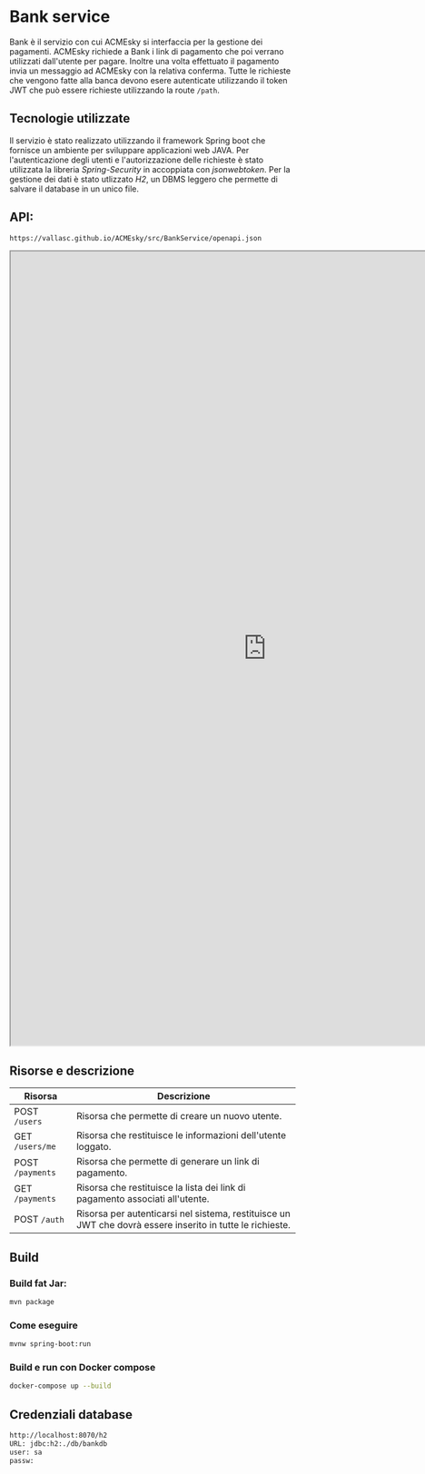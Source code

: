 
# Bank service

Bank è il servizio con cui ACMEsky si interfaccia per la gestione dei pagamenti.
ACMEsky richiede a Bank i link di pagamento che poi verrano utilizzati dall'utente per pagare. Inoltre una volta effettuato il pagamento invia un messaggio ad ACMEsky con la relativa conferma.
Tutte le richieste che vengono fatte alla banca devono esere autenticate utilizzando il token JWT che può essere richieste utilizzando la route `/path`.

## Tecnologie utilizzate

Il servizio è stato realizzato utilizzando il framework Spring boot che fornisce un ambiente per sviluppare applicazioni web JAVA. Per l'autenticazione degli utenti e l'autorizzazione delle richieste è stato utilizzata la libreria *Spring-Security* in accoppiata con *jsonwebtoken*.
Per la gestione dei dati è stato utlizzato *H2*, un DBMS leggero che permette di salvare il database in un unico file.


## API:
```sh
https://vallasc.github.io/ACMEsky/src/BankService/openapi.json
```

<iframe title="API"
    width="900"
    height="1400"
    class="hidden"
    src="
    https://vallasc.github.io/ACMEsky/src/SwaggerUI/index.html?src=https://vallasc.github.io/ACMEsky/src/BankService/openapi.json&token=eyJhbGciOiJIUzUxMiJ9.eyJqdGkiOiJiYW5rSldUIiwic3ViIjoiOTI1NDYxIiwiYXV0aG9yaXRpZXMiOlsiUk9MRV9VU0VSIl0sImlhdCI6MTYyNDI5MTI5MywiZXhwIjoxNjI1Mzg1Mjk4fQ.xklR5LsgPF0cuI9Ico57g5QuvOJUH9DQyPt7H_RQoDHTk6XqR1Je7-T5wOiQY4CmMI9TR-UffZl_4254pg42wA
    ">
</iframe>

## Risorse e descrizione

| Risorsa | Descrizione |
| - | - |
| POST `/users` | Risorsa che permette di creare un nuovo utente. |
| GET `/users/me` | Risorsa che restituisce le informazioni dell'utente loggato. |
| POST `/payments` | Risorsa che permette di generare un link di pagamento. |
| GET `/payments` | Risorsa che restituisce la lista dei link di pagamento associati all'utente. |
| POST `/auth` | Risorsa per autenticarsi nel sistema, restituisce un JWT che dovrà essere inserito in tutte le richieste. |

## Build

### Build fat Jar:
```sh
mvn package
```

### Come eseguire
```sh
mvnw spring-boot:run
```

### Build e run con Docker compose
```sh
docker-compose up --build
```

## Credenziali database
```sh
http://localhost:8070/h2
URL: jdbc:h2:./db/bankdb
user: sa
passw:
```

\
\
&nbsp;
